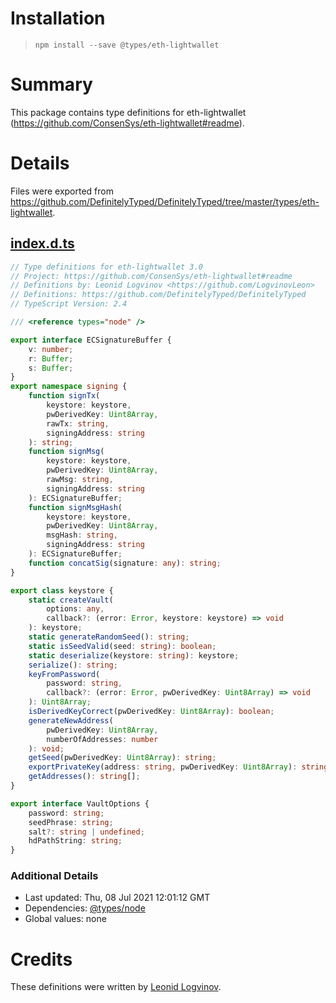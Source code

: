 # Installation
> `npm install --save @types/eth-lightwallet`

# Summary
This package contains type definitions for eth-lightwallet (https://github.com/ConsenSys/eth-lightwallet#readme).

# Details
Files were exported from https://github.com/DefinitelyTyped/DefinitelyTyped/tree/master/types/eth-lightwallet.
## [index.d.ts](https://github.com/DefinitelyTyped/DefinitelyTyped/tree/master/types/eth-lightwallet/index.d.ts)
````ts
// Type definitions for eth-lightwallet 3.0
// Project: https://github.com/ConsenSys/eth-lightwallet#readme
// Definitions by: Leonid Logvinov <https://github.com/LogvinovLeon>
// Definitions: https://github.com/DefinitelyTyped/DefinitelyTyped
// TypeScript Version: 2.4

/// <reference types="node" />

export interface ECSignatureBuffer {
    v: number;
    r: Buffer;
    s: Buffer;
}
export namespace signing {
    function signTx(
        keystore: keystore,
        pwDerivedKey: Uint8Array,
        rawTx: string,
        signingAddress: string
    ): string;
    function signMsg(
        keystore: keystore,
        pwDerivedKey: Uint8Array,
        rawMsg: string,
        signingAddress: string
    ): ECSignatureBuffer;
    function signMsgHash(
        keystore: keystore,
        pwDerivedKey: Uint8Array,
        msgHash: string,
        signingAddress: string
    ): ECSignatureBuffer;
    function concatSig(signature: any): string;
}

export class keystore {
    static createVault(
        options: any,
        callback?: (error: Error, keystore: keystore) => void
    ): keystore;
    static generateRandomSeed(): string;
    static isSeedValid(seed: string): boolean;
    static deserialize(keystore: string): keystore;
    serialize(): string;
    keyFromPassword(
        password: string,
        callback?: (error: Error, pwDerivedKey: Uint8Array) => void
    ): Uint8Array;
    isDerivedKeyCorrect(pwDerivedKey: Uint8Array): boolean;
    generateNewAddress(
        pwDerivedKey: Uint8Array,
        numberOfAddresses: number
    ): void;
    getSeed(pwDerivedKey: Uint8Array): string;
    exportPrivateKey(address: string, pwDerivedKey: Uint8Array): string;
    getAddresses(): string[];
}

export interface VaultOptions {
    password: string;
    seedPhrase: string;
    salt?: string | undefined;
    hdPathString: string;
}

````

### Additional Details
 * Last updated: Thu, 08 Jul 2021 12:01:12 GMT
 * Dependencies: [@types/node](https://npmjs.com/package/@types/node)
 * Global values: none

# Credits
These definitions were written by [Leonid Logvinov](https://github.com/LogvinovLeon).
